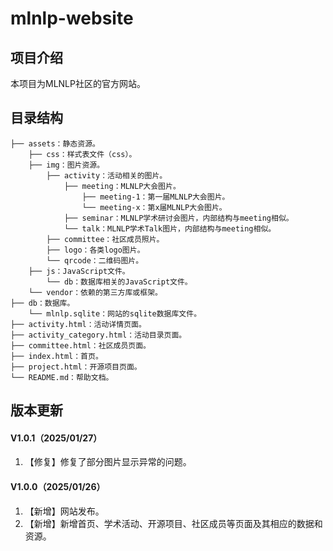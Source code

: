 # mlnlp-website



## 项目介绍

本项目为MLNLP社区的官方网站。



## 目录结构

```
├── assets：静态资源。
	├── css：样式表文件（css）。
	├── img：图片资源。
		├── activity：活动相关的图片。
			├── meeting：MLNLP大会图片。
				├── meeting-1：第一届MLNLP大会图片。
				└── meeting-x：第x届MLNLP大会图片。
			├── seminar：MLNLP学术研讨会图片，内部结构与meeting相似。
			└── talk：MLNLP学术Talk图片，内部结构与meeting相似。
		├── committee：社区成员照片。
		├── logo：各类logo图片。
		└── qrcode：二维码图片。
	├── js：JavaScript文件。
		└── db：数据库相关的JavaScript文件。
	└── vendor：依赖的第三方库或框架。
├── db：数据库。
	└── mlnlp.sqlite：网站的sqlite数据库文件。
├── activity.html：活动详情页面。
├── activity_category.html：活动目录页面。
├── committee.html：社区成员页面。
├── index.html：首页。
├── project.html：开源项目页面。
└── README.md：帮助文档。
```



## 版本更新

#### V1.0.1（2025/01/27）

1. 【修复】修复了部分图片显示异常的问题。

#### V1.0.0（2025/01/26）

1. 【新增】网站发布。
1. 【新增】新增首页、学术活动、开源项目、社区成员等页面及其相应的数据和资源。